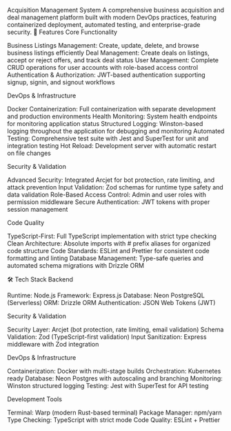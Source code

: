 Acquisition Management System
A comprehensive business acquisition and deal management platform built with modern DevOps practices, featuring containerized deployment, automated testing, and enterprise-grade security.
🚀 Features
Core Functionality

Business Listings Management: Create, update, delete, and browse business listings efficiently
Deal Management: Create deals on listings, accept or reject offers, and track deal status
User Management: Complete CRUD operations for user accounts with role-based access control
Authentication & Authorization: JWT-based authentication supporting signup, signin, and signout workflows

DevOps & Infrastructure

Docker Containerization: Full containerization with separate development and production environments
Health Monitoring: System health endpoints for monitoring application status
Structured Logging: Winston-based logging throughout the application for debugging and monitoring
Automated Testing: Comprehensive test suite with Jest and SuperTest for unit and integration testing
Hot Reload: Development server with automatic restart on file changes

Security & Validation

Advanced Security: Integrated Arcjet for bot protection, rate limiting, and attack prevention
Input Validation: Zod schemas for runtime type safety and data validation
Role-Based Access Control: Admin and user roles with permission middleware
Secure Authentication: JWT tokens with proper session management

Code Quality

TypeScript-First: Full TypeScript implementation with strict type checking
Clean Architecture: Absolute imports with # prefix aliases for organized code structure
Code Standards: ESLint and Prettier for consistent code formatting and linting
Database Management: Type-safe queries and automated schema migrations with Drizzle ORM

🛠️ Tech Stack
Backend

Runtime: Node.js
Framework: Express.js
Database: Neon PostgreSQL (Serverless)
ORM: Drizzle ORM
Authentication: JSON Web Tokens (JWT)

Security & Validation

Security Layer: Arcjet (bot protection, rate limiting, email validation)
Schema Validation: Zod (TypeScript-first validation)
Input Sanitization: Express middleware with Zod integration

DevOps & Infrastructure

Containerization: Docker with multi-stage builds
Orchestration: Kubernetes ready
Database: Neon Postgres with autoscaling and branching
Monitoring: Winston structured logging
Testing: Jest with SuperTest for API testing

Development Tools

Terminal: Warp (modern Rust-based terminal)
Package Manager: npm/yarn
Type Checking: TypeScript with strict mode
Code Quality: ESLint + Prettier
